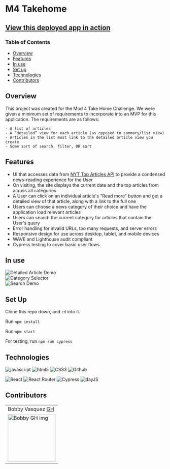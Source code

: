 # M4 Takehome

## [View this deployed app in action](https://newsblurbs.vercel.app/)

### Table of Contents
- [Overview](#overview)
- [Features](#features)
- [In use](#in-use)
- [Set up](#set-up)
- [Technologies](#technologies)
- [Contributors](#contributors)

## Overview

This project was created for the Mod 4 Take Home Challenge. We were given a minimum set of requirements to incorporate into an MVP for this application. The requirements are as follows:
```
- A list of articles
- A “detailed” view for each article (as opposed to summary/list view)
- Articles in the list must link to the detailed article view you create
- Some sort of search, filter, OR sort
```

## Features

- UI that accesses data from [NYT Top Articles API](https://developer.nytimes.com/docs/top-stories-product/1/overview) to provide a condensed news-reading experience for the User
- On visiting, the site displays the current date and the top articles from across all categories
- A User can click on an individual article's "Read more" button and get a detailed view of that article, along with a link to the full one
- Users can choose a news category of their choice and have the application load relevant articles
- Users can search the current category for articles that contain the User's query
- Error handling for invalid URLs, too many requests, and server errors
- Responsive design for use across desktop, tablet, and mobile devices
- WAVE and Lighthouse audit compliant
- Cypress testing to cover basic user flows

## In use

![Detailed Article Demo](https://media.giphy.com/media/tZ3aUFEbGdzkBuiwGO/giphy.gif?cid=790b7611d4e98cf948bc62b92afa32e5c1f9c58c59c3ebf7&rid=giphy.gif&ct=g)<br />
![Category Selector](https://media.giphy.com/media/sEHygGbwy85Fxn5HSD/giphy.gif?cid=790b7611693948697ba5533c1d616a2f83823ea92ffb89e2&rid=giphy.gif&ct=g)<br />
![Search Demo](https://media.giphy.com/media/xjb6ERjSKSVq93WQht/giphy.gif?cid=790b7611b58f465ee56acecfb2250b51e74b93b43bcf4a0b&rid=giphy.gif&ct=g)


## Set Up

Clone this repo down, and `cd` into it.

Run `npm install`

Run `npm start`

For testing, run `npm run cypress`

## Technologies
<p align="left">
  <img src="https://img.shields.io/badge/javascript%20-%23323330.svg?&style=for-the-badge&logo=javascript&logoColor=%23F7DF1E" alt="javascript" />
  <img src="https://img.shields.io/badge/html5%20-%23E34F26.svg?&style=for-the-badge&logo=html5&logoColor=white" alt="html5"/>
  <img src="https://img.shields.io/badge/css3%20-%231572B6.svg?&style=for-the-badge&logo=css3&logoColor=white" alt="CSS3"/>
  <img src="https://img.shields.io/badge/GitHub-100000?style=for-the-badge&logo=github&logoColor=white" alt="Github" />
</p>
<p align="left">
  <img src="https://img.shields.io/badge/-React-cyan" alt="React" />
  <img src="https://img.shields.io/badge/-React%20Router-CA4245?logo=react-router" alt="React Router" />
  <img src="https://img.shields.io/badge/-Cypress-gray" alt="Cypress" />
  <img src="https://img.shields.io/badge/-dayJS-yellowgreen" alt="dayJS" />
</p>

## Contributors
<table>
     <tr>
        <td> Bobby Vasquez <a href="https://github.com/hoomberto">GH</td>
    </tr>
    </tr>
    <td><img src="https://avatars.githubusercontent.com/u/78388491?v=4" alt="Bobby GH img"
 width="150" height="auto" /></td>
</table>



